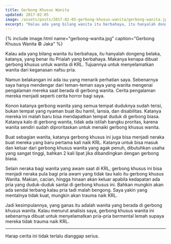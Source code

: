 ```yaml
---
title: Gerbong Khusus Wanita
updated: 2017-02-05
image: /assets/posts/2017-02-05-gerbong-khusus-wanita/gerbong-wanita.jpg
excerpt: "Kalau ada yang bilang wanita itu berbahaya, itu hanyalah dongeng belaka, katanya, yang benar itu Prialah yang berbahaya."
---
```


{% include image.html name="gerbong-wanita.jpg" caption="Gerbong Khusus Wanita © Jaka" %}

Kalau ada yang bilang wanita itu berbahaya, itu hanyalah dongeng belaka, katanya, yang benar itu Prialah yang berbahaya. Makanya kenapa dibuat gerbong khusus untuk wanita di KRL. Tujuannya untuk menyelamatkan wanita dari keganasan nafsu pria.

Namun belakangan ini ada isu yang menarik perhatian saya. Sebenarnya saya hanya mendengar dari teman-teman saya yang wanita mengenai pengalaman mereka saat berada di gerbong wanita. Cerita pengalaman mereka menjadi seperti cerita horror bagi saya.

Konon katanya gerbong wanita yang semua tempat duduknya sudah terisi, bukan tempat yang nyaman buat ibu hamil, lansia, dan disabilitas. Katanya mereka ini malah baru bisa mendapatkan tempat duduk di gerbong biasa. Katanya kalo di gerbong wanita, tidak ada istilah bangku proritas, karena wanita sendiri sudah diproritaskan untuk menaiki gerbong khusus wanita.

Buat sebagian wanita, katanya gerbong khusus ini juga bisa menjadi neraka buat mereka yang baru pertama kali naik KRL. Katanya untuk bisa masuk dan keluar dari gerbong khusus wanita yang agak penuh, dibutuhkan usaha yang sangat tinggi, bahkan 2 kali lipat jika dibandingkan dengan gerbong biasa.

Selain neraka bagi wanita yang awam saat di KRL, gerbong khusus ini bisa menjadi neraka pula bagi pria awam yang tidak tau kalo itu gerbong khusus Wanita. Makian, cacian, hingga hinaan akan keluar apabila kedapatan ada pria yang duduk-duduk santai di gerbong khusus ini. Bahkan mungkin akan ada sendal terbang kalau pria tadi malah bengong. Saya yakin yang mentalnya tidak kuat, mungkin akan trauma naik KRL.

Jadi kesimpulannya, yang ganas itu adalah wanita yang berada di gerbong khusus wanita. Kalau menurut analisis saya, gerbong khusus wanita ini sebenarnya dibuat untuk menyelamatkan pria-pria bermental lemah supaya mereka tidak trauma naik KRL.

---

Harap cerita ini tidak terlalu dianggap serius. 

